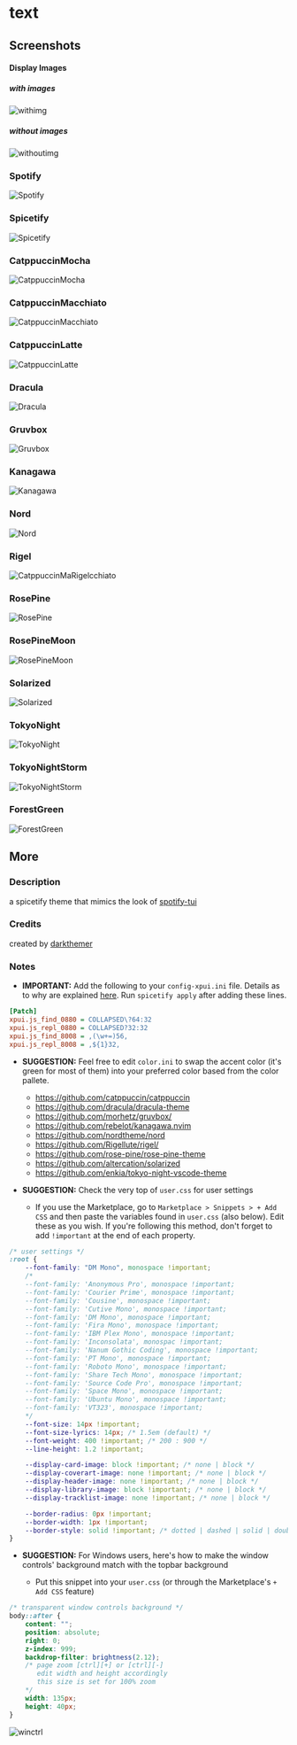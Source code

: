 # text

## Screenshots

#### Display Images

##### with images

![withimg](screenshots/withimg.png)

##### without images

![withoutimg](screenshots/withoutimg.png)

### Spotify

![Spotify](screenshots/Spotify.png)

### Spicetify

![Spicetify](screenshots/Spicetify.png)

### CatppuccinMocha

![CatppuccinMocha](screenshots/CatppuccinMocha.png)

### CatppuccinMacchiato

![CatppuccinMacchiato](screenshots/CatppuccinMacchiato.png)

### CatppuccinLatte

![CatppuccinLatte](screenshots/CatppuccinLatte.png)

### Dracula

![Dracula](screenshots/Dracula.png)

### Gruvbox

![Gruvbox](screenshots/Gruvbox.png)

### Kanagawa

![Kanagawa](screenshots/Kanagawa.png)

### Nord

![Nord](screenshots/Nord.png)

### Rigel

![CatppuccinMaRigelcchiato](screenshots/Rigel.png)

### RosePine

![RosePine](screenshots/RosePine.png)

### RosePineMoon

![RosePineMoon](screenshots/RosePineMoon.png)

### Solarized

![Solarized](screenshots/Solarized.png)

### TokyoNight

![TokyoNight](screenshots/TokyoNight.png)

### TokyoNightStorm

![TokyoNightStorm](screenshots/TokyoNightStorm.png)

### ForestGreen

![ForestGreen](screenshots/ForestGreen.png)

## More

### Description

a spicetify theme that mimics the look of [spotify-tui](https://github.com/Rigellute/spotify-tui)

### Credits

created by [darkthemer](https://github.com/darkthemer/)

### Notes

-   **IMPORTANT:** Add the following to your `config-xpui.ini` file. Details as to why are explained [here](https://github.com/JulienMaille/spicetify-dynamic-theme#important). Run `spicetify apply` after adding these lines.

```ini
[Patch]
xpui.js_find_0880 = COLLAPSED\?64:32
xpui.js_repl_0880 = COLLAPSED?32:32
xpui.js_find_8008 = ,(\w+=)56,
xpui.js_repl_8008 = ,${1}32,
```

-   **SUGGESTION:** Feel free to edit `color.ini` to swap the accent color (it's green for most of them) into your preferred color based from the color pallete.

    -   https://github.com/catppuccin/catppuccin
    -   https://github.com/dracula/dracula-theme
    -   https://github.com/morhetz/gruvbox/
    -   https://github.com/rebelot/kanagawa.nvim
    -   https://github.com/nordtheme/nord
    -   https://github.com/Rigellute/rigel/
    -   https://github.com/rose-pine/rose-pine-theme
    -   https://github.com/altercation/solarized
    -   https://github.com/enkia/tokyo-night-vscode-theme

-   **SUGGESTION:** Check the very top of `user.css` for user settings

    -   If you use the Marketplace, go to `Marketplace > Snippets > + Add CSS` and then paste the variables found in `user.css` (also below). Edit these as you wish. If you're following this method, don't forget to add `!important` at the end of each property.

```css
/* user settings */
:root {
    --font-family: "DM Mono", monospace !important;
    /*
    --font-family: 'Anonymous Pro', monospace !important;
    --font-family: 'Courier Prime', monospace !important;
    --font-family: 'Cousine', monospace !important;
    --font-family: 'Cutive Mono', monospace !important;
    --font-family: 'DM Mono', monospace !important;
    --font-family: 'Fira Mono', monospace !important;
    --font-family: 'IBM Plex Mono', monospace !important;
    --font-family: 'Inconsolata', monospac !important;
    --font-family: 'Nanum Gothic Coding', monospace !important;
    --font-family: 'PT Mono', monospace !important;
    --font-family: 'Roboto Mono', monospace !important;
    --font-family: 'Share Tech Mono', monospace !important;
    --font-family: 'Source Code Pro', monospace !important;
    --font-family: 'Space Mono', monospace !important;
    --font-family: 'Ubuntu Mono', monospace !important;
    --font-family: 'VT323', monospace !important;
    */
    --font-size: 14px !important;
    --font-size-lyrics: 14px; /* 1.5em (default) */
    --font-weight: 400 !important; /* 200 : 900 */
    --line-height: 1.2 !important;

    --display-card-image: block !important; /* none | block */
    --display-coverart-image: none !important; /* none | block */
    --display-header-image: none !important; /* none | block */
    --display-library-image: block !important; /* none | block */
    --display-tracklist-image: none !important; /* none | block */

    --border-radius: 0px !important;
    --border-width: 1px !important;
    --border-style: solid !important; /* dotted | dashed | solid | double | groove | ridge | inset | outset */
}
```

-   **SUGGESTION:** For Windows users, here's how to make the window controls' background match with the topbar background

    -   Put this snippet into your `user.css` (or through the Marketplace's `+ Add CSS` feature)

```css
/* transparent window controls background */
body::after {
    content: "";
    position: absolute;
    right: 0;
    z-index: 999;
    backdrop-filter: brightness(2.12);
    /* page zoom [ctrl][+] or [ctrl][-]
       edit width and height accordingly
       this size is set for 100% zoom
    */
    width: 135px;
    height: 40px;
}
```

![winctrl](screenshots/winctrl.png)
